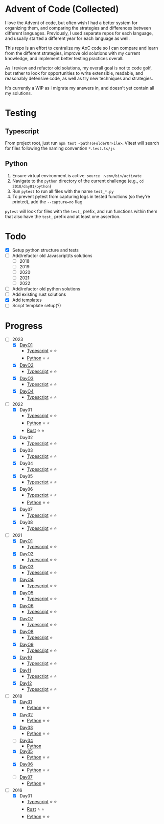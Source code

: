 # Advent of Code (Collected)

I love the Advent of code, but often wish I had a better system for organizing them, and comparing the strategies and differences between different languages.
Previously, I used separate repos for each language, and usually started a different year for each language as well.

This repo is an effort to centralize my AoC code so I can compare and learn from the different strategies, improve old solutions with my current knowledge, and implement better testing practices overall.

As I review and refactor old solutions, my overall goal is not to code golf, but rather to look for opportunities to write extensible, readable, and reasonably defensive code, as well as try new techniques and strategies.

It's currently a WIP as I migrate my answers in, and doesn't yet contain all my solutions.

# Testing

## Typescript

From project root, just run `npm test <pathToFolderOrFile>`.
Vitest will search for files following the naming convention `*.test.ts/js`


## Python

1. Ensure virtual environment is active: `source .venv/bin/activate`
2. Navigate to the `python` directory of the current challenge (e.g., `cd 2018/day01/python`)
3. Run `pytest` to run all files with the name `test_*.py`
4. To prevent pytest from capturing logs in tested functions (so they're printed), add the `--capture=no` flag

`pytest` will look for files with the `test_` prefix, and run functions within them that also have the `test_` prefix and at least one assertion.


# Todo

-   [x] Setup python structure and tests
-   [ ] Add/refactor old Javascript/ts solutions
    -   [ ] 2018
    -   [ ] 2019
    -   [ ] 2020
    -   [ ] 2021
    -   [ ] 2022
-   [ ] Add/refactor old python solutions
-   [ ] Add existing rust solutions
-   [x] Add templates
-   [ ] Script template setup(?)

# Progress

-   [ ] 2023
    -   [x] [DayO1](./2023/day01/)
        -   [Typescript](./2023/day01/typescript/solution.ts) :star: :star:
        -   [Python](./2023/day01/python/solution.ts) :star: :star:
    -   [x] [DayO2](./2023/day02/)
        -   [Typescript](./2023/day02/typescript/solution.ts) :star: :star:
    -   [x] [DayO3](./2023/day03/)
        -   [Typescript](./2023/day03/typescript/solution.ts) :star: :star:
    -   [x] [DayO4](./2023/day04/)
        -   [Typescript](./2023/day04/typescript/solution.ts) :star: :star:
-   [ ] 2022
    -   [x] Day01
        -   [Typescript](./2022/day01/typescript/solution.ts) :star: :star:
        -   [Python](./2022/day01/python/solution.py) :star: :star:
        -   [Rust](./2022/day01/rust/src/main.rs) :star: :star:
    -   [x] Day02
        -   [Typescript](./2022/day02/typescript/solution.ts) :star: :star:
    -   [x] Day03
        -   [Typescript](./2022/day03/typescript/solution.ts) :star: :star:
    -   [x] Day04
        -   [Typescript](./2022/day04/typescript/solution.ts) :star: :star:
    -   [x] Day05
        -   [Typescript](./2022/day05/typescript/solution.ts) :star: :star:
    -   [x] Day06
        -   [Typescript](./2022/day06/typescript/solution.ts) :star: :star:
        -   [Python](./2022/day06/python/solution.py) :star: :star:
    -   [x] Day07
        -   [Typescript](./2022/day07/typescript/solution.ts) :star: :star:
    -   [x] Day08
        -   [Typescript](./2022/day08/typescript/solution.ts) :star: :star:
-   [ ] 2021
    -   [x] [DayO1](./2021/day01/)
        -   [Typescript](./2021/day01/typescript/solution.ts) :star: :star:
    -   [x] [DayO2](./2021/day02/)
        -   [Typescript](./2021/day02/typescript/solution.ts) :star: :star:
    -   [x] [DayO3](./2021/day03/)
        -   [Typescript](./2021/day03/typescript/solution.ts) :star: :star:
    -   [x] [DayO4](./2021/day04/)
        -   [Typescript](./2021/day04/typescript/solution.ts) :star: :star:
    -   [x] [DayO5](./2021/day05/)
        -   [Typescript](./2021/day05/typescript/solution.ts) :star: :star:
    -   [x] [DayO6](./2021/day06/)
        -   [Typescript](./2021/day06/typescript/solution.ts) :star: :star:
    -   [x] [DayO7](./2021/day07/)
        -   [Typescript](./2021/day07/typescript/solution.ts) :star: :star:
    -   [x] [DayO8](./2021/day08/)
        -   [Typescript](./2021/day08/typescript/solution.ts) :star:
    -   [x] [DayO9](./2021/day09/)
        -   [Typescript](./2021/day09/typescript/solution.ts) :star: :star:
    -   [x] [Day10](./2021/day10/)
        -   [Typescript](./2021/day10/typescript/solution.ts) :star: :star:
    -   [x] [Day11](./2021/day11/)
        -   [Typescript](./2021/day11/typescript/solution.ts) :star: :star:
    -   [x] [Day12](./2021/day12/)
        -   [Typescript](./2021/day12/typescript/solution.ts) :star: :star:
-   [ ] 2018
    -   [x] [Day01](./2018/day01)
        -   [Python](./2018/day01/python) :star: :star:
    -   [x] [Day02](./2018/day02)
        -   [Python](./2018/day02/python/) :star: :star:
    -   [x] [Day03](./2018/day03)
        -   [Python](./2018/day03/python/) :star: :star:
    -   [ ] [Day04](./2018/day04)
        -   [Python](./2018/day04/python/)
    -   [x] [Day05](./2018/day05)
        -   [Python](./2018/day05/python/) :star: :star:
    -   [x] [Day06](./2018/day06)
        -   [Python](./2018/day06/python/) :star: :star:
    -   [ ] [Day07](./2018/day07)
        -   [Python](./2018/day07/python/) :star:
-   [ ] 2016
    -   [x] Day01
        -   [Typescript](./2016/day01/typescript/solution.ts) :star: :star:
        -   [Rust](./2016/day01/rust/src/main.rs) :star: :star:
        -   [Python](./2016/day01/python/solution.py) :star: :star:
